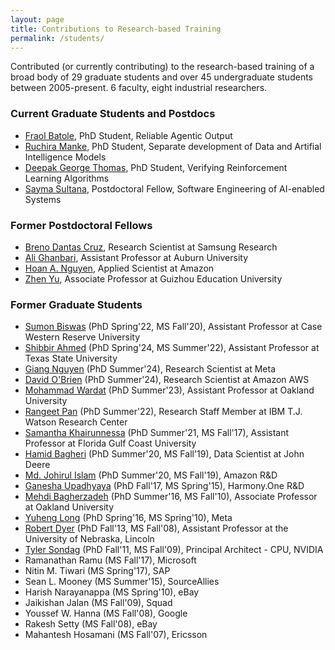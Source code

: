 ```yaml
---
layout: page
title: Contributions to Research-based Training
permalink: /students/
---
```


Contributed (or currently contributing) to the research-based training of a broad body of 29 graduate students and 
over 45 undergraduate students between 2005-present. 6 faculty, eight industrial researchers.

### Current Graduate Students and Postdocs
- [Fraol Batole](https://fraolbatole.github.io), PhD Student, Reliable Agentic Output
- [Ruchira Manke](https://www.linkedin.com/in/ruchira-manke/), PhD Student, Separate development of Data and Artifial Intelligence Models
- [Deepak George Thomas](https://deepakgthomas.github.io), PhD Student, Verifying Reinforcement Learning Algorithms
- [Sayma Sultana](https://sayma23.github.io), Postdoctoral Fellow, Software Engineering of AI-enabled Systems

### Former Postdoctoral Fellows
- [Breno Dantas Cruz](https://brenodan.github.io), Research Scientist at Samsung Research
- [Ali Ghanbari](https://ali-ghanbari.github.io), Assistant Professor at Auburn University
- [Hoan A. Nguyen](https://www.linkedin.com/in/hoan-nguyen-anh-6997ba4/), Applied Scientist at Amazon
- [Zhen Yu](https://www.researchgate.net/profile/Zhen-Yu-21), Associate Professor at Guizhou Education University

### Former Graduate Students

- [Sumon Biswas](https://sumonbis.github.io) (PhD Spring'22, MS Fall'20), Assistant Professor at Case Western Reserve University
- [Shibbir Ahmed](https://shibbirtanvin.github.io) (PhD Spring'24, MS Summer'22), Assistant Professor at Texas State University
- [Giang Nguyen](https://www.linkedin.com/in/giang-nguyen-b6945914b/) (PhD Summer'24), Research Scientist at Meta
- [David O'Brien](https://www.linkedin.com/in/davidobr/) (PhD Summer'24), Research Scientist at Amazon AWS
- [Mohammad Wardat](https://scholar.google.com/citations?user=04sYwigAAAAJ&hl=ar) (PhD Summer'23), Assistant Professor at Oakland University
- [Rangeet Pan](https://rangeetpan.github.io) (PhD Summer'22), Research Staff Member at IBM T.J. Watson Research Center
- [Samantha Khairunnessa](https://www.linkedin.com/in/samantha-syeda/) (PhD Summer'21, MS Fall'17), Assistant Professor at Florida Gulf Coast University
- [Hamid Bagheri](https://www.linkedin.com/in/hamidbagheri/) (PhD Summer'20, MS Fall'19), Data Scientist at John Deere
- [Md. Johirul Islam](https://www.linkedin.com/in/johir/) (PhD Summer'20, MS Fall'19), Amazon R&D
- [Ganesha Upadhyaya](https://www.linkedin.com/in/gupadhyaya/) (PhD Fall'17, MS Spring'15), Harmony.One R&D
- [Mehdi Bagherzadeh](https://mbagherz.bitbucket.io) (PhD Summer'16, MS Fall'10), Associate Professor at Oakland University
- [Yuheng Long](https://www.linkedin.com/in/yuheng-long-073b4714/) (PhD Spring'16, MS Spring'10), Meta
- [Robert Dyer](https://cse.unl.edu/~rdyer/) (PhD Fall'13, MS Fall'08), Assistant Professor at the University of Nebraska, Lincoln
- [Tyler Sondag](https://www.linkedin.com/in/tyler-sondag-92b757b/) (PhD Fall'11, MS Fall'09), Principal Architect - CPU, NVIDIA
- Ramanathan Ramu (MS Fall'17), Microsoft 
- Nitin M. Tiwari (MS Spring'17), SAP
- Sean L. Mooney (MS Summer'15), SourceAllies
- Harish Narayanappa (MS Spring'10), eBay
- Jaikishan Jalan (MS Fall'09), Squad
- Youssef W. Hanna (MS Fall'08), Google
- Rakesh Setty (MS Fall'08), eBay
- Mahantesh Hosamani (MS Fall'07), Ericsson
